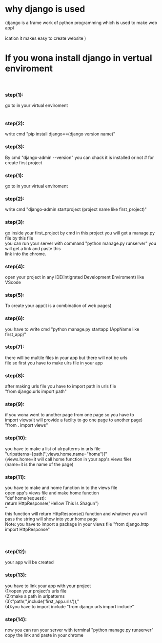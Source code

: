 # why django is used<br>
(django is a frame work of python programming which is used to make web appl<br>
<br>
ication it makes easy to create website )
<br>

# If you wona install django in vertual enviroment 
<br>
<h3>step(1):</h3> go to in your virtual enviroment<br>
<br> <h3>step(2):</h3> write cmd "pip install django==(django version name)"
<br><h3>step(3):</h3> By cmd "django-admin --version" you can chack it is installed or not
# for create first project
<br><h3>step(1):</h3>go to in your virtual enviroment
<br><h3>step(2):</h3>write cmd "django-admin startproject (project name like first_project)" 
<br><h3>step(3):</h3>go inside your first_project by cmd in this project you will get a manage.py file by this file
    <br>    you can run your server with command "python manage.py runserver" you will get a link and paste this 
        <br>link into the chrome.
<br><h3>step(4):</h3>open your project in any IDE(Intigrated Development Enviroment) like VScode
<br><h3>step(5):</h3>To create your app(it is a combination of web pages)
<br><h3>step(6):</h3>you have to write cmd "python manage.py startapp (AppName like first_app)"
<br><h3>step(7):</h3>there will be multile files in your app but there will not be urls
    <br>    file so first you have to make ulrs file in your app
<br><h3>step(8):</h3>after making urls file you have to import path in urls file
   <br>     "from django.urls import path" 
<br><h3>step(9):</h3>if you wona went to another page from one page so you have to 
    <br>    import views(it will provide a facilty to go one page to another page)
       <br> "from . import views"
<br><h3>step(10):</h3>you have to make a list of ulrpatterns in urls file
    <br>     "urlpatterns=[path('',views.home,name="home")]"
        <br> (views.home=it will call home function in your app's views file)
         <br>(name=it is the name of the page)
<br><h3>step(11):</h3>you have to make and home function in to the views file 
    <br>     open app's views file and make home function
        <br>"def home(request):
            <br>   return HttpResponse("Hellow This Is Shagun")
        <br>"
      <br>  this function will return HttpResponse() function and whatever you will
        <br>pass the string will show into your home page
 <br> Note: you have to import a package in your views file "from django.http import HttpResponse"

<br><h3>step(12):</h3>your app will be created 
<br><h3>step(13):</h3>you have to link your app with your project
    <br>       (1):open your project's urls file
     <br>      (2):make a path in urlpatterns
         <br>  (3):"path('',include('first_app.urls')),"
           <br>(4):you have to import include "from django.urls import include"
<br><h3>step(14):</h3> now you can run your server with terminal "python manage.py runserver"
    <br>      copy the link and paste in your chrome
